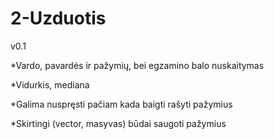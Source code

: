 # 2-Uzduotis

v0.1

*Vardo, pavardės ir pažymių, bei egzamino balo nuskaitymas

*Vidurkis, mediana

*Galima nuspręsti pačiam kada baigti rašyti pažymius

*Skirtingi (vector, masyvas) būdai saugoti pažymius
